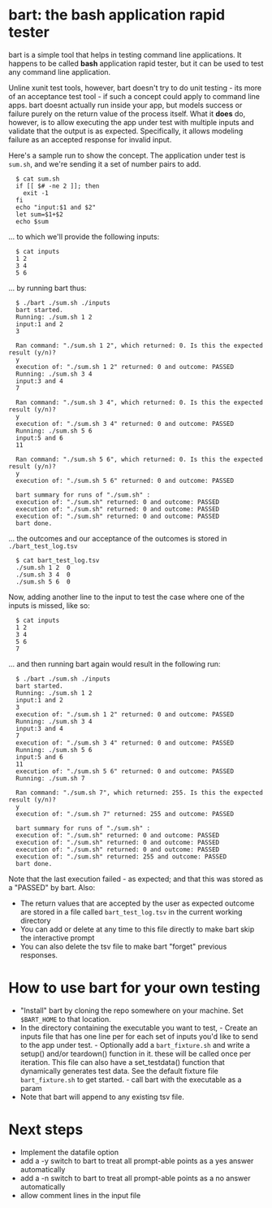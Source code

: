bart: the bash application rapid tester
========================================

bart is a simple tool that helps in testing command line applications. It happens to be called __bash__ application rapid tester, but it can be used to test any command line application.

Unline xunit test tools, however, bart doesn't try to do unit testing - its more of an acceptance test tool - if such a concept could apply to command line apps. bart doesnt actually run inside your app, but models success or failure purely on the return value of the process itself. What it __does__ do, however, is to allow executing the app under test with multiple inputs and validate that the output is as expected. Specifically, it allows modeling failure as an accepted response for invalid input.

Here's a sample run to show the concept. The application under test is `sum.sh`, and we're sending it a set of number pairs to add.

      $ cat sum.sh
      if [[ $# -ne 2 ]]; then
        exit -1
      fi
      echo "input:$1 and $2"
      let sum=$1+$2
      echo $sum

... to which we'll provide the following inputs:

      $ cat inputs
      1 2
      3 4
      5 6
      
... by running bart thus:

      $ ./bart ./sum.sh ./inputs
      bart started.
      Running: ./sum.sh 1 2
      input:1 and 2
      3
      
      Ran command: "./sum.sh 1 2", which returned: 0. Is this the expected result (y/n)?
      y
      execution of: "./sum.sh 1 2" returned: 0 and outcome: PASSED
      Running: ./sum.sh 3 4
      input:3 and 4
      7
      
      Ran command: "./sum.sh 3 4", which returned: 0. Is this the expected result (y/n)?
      y
      execution of: "./sum.sh 3 4" returned: 0 and outcome: PASSED
      Running: ./sum.sh 5 6
      input:5 and 6
      11
      
      Ran command: "./sum.sh 5 6", which returned: 0. Is this the expected result (y/n)?
      y
      execution of: "./sum.sh 5 6" returned: 0 and outcome: PASSED
      
      bart summary for runs of "./sum.sh" :
      execution of: "./sum.sh" returned: 0 and outcome: PASSED
      execution of: "./sum.sh" returned: 0 and outcome: PASSED
      execution of: "./sum.sh" returned: 0 and outcome: PASSED
      bart done.
      
... the outcomes and our acceptance of the outcomes is stored in `./bart_test_log.tsv`

      $ cat bart_test_log.tsv
      ./sum.sh 1 2	0
      ./sum.sh 3 4	0
      ./sum.sh 5 6	0

Now, adding another line to the input to test the case where one of the inputs is missed, like so:
    
      $ cat inputs
      1 2
      3 4
      5 6
      7

... and then running bart again would result in the following run:

      $ ./bart ./sum.sh ./inputs
      bart started.
      Running: ./sum.sh 1 2
      input:1 and 2
      3
      execution of: "./sum.sh 1 2" returned: 0 and outcome: PASSED
      Running: ./sum.sh 3 4
      input:3 and 4
      7
      execution of: "./sum.sh 3 4" returned: 0 and outcome: PASSED
      Running: ./sum.sh 5 6
      input:5 and 6
      11
      execution of: "./sum.sh 5 6" returned: 0 and outcome: PASSED
      Running: ./sum.sh 7
      
      Ran command: "./sum.sh 7", which returned: 255. Is this the expected result (y/n)?
      y
      execution of: "./sum.sh 7" returned: 255 and outcome: PASSED
      
      bart summary for runs of "./sum.sh" :
      execution of: "./sum.sh" returned: 0 and outcome: PASSED
      execution of: "./sum.sh" returned: 0 and outcome: PASSED
      execution of: "./sum.sh" returned: 0 and outcome: PASSED
      execution of: "./sum.sh" returned: 255 and outcome: PASSED
      bart done.

Note that the last execution failed - as expected; and that this was stored as a "PASSED" by bart.
Also:
- The return values that are accepted by the user as expected outcome are stored in a file called `bart_test_log.tsv` in the current working directory
- You can add or delete at any time to this file directly to make bart skip the interactive prompt
- You can also delete the tsv file to make bart "forget" previous responses.

How to use bart for your own testing
====================================
- "Install" bart by cloning the repo somewhere on your machine. Set `$BART_HOME` to that location.
- In the directory containing the executable you want to test, 
      - Create an inputs file that has one line per for each set of inputs you'd like to send to the app under test.
      - Optionally add a `bart_fixture.sh` and write a setup() and/or teardown() function in it. these will be called once per iteration. This file can also have a set_testdata() function that dynamically generates test data. See the default fixture file `bart_fixture.sh` to get started.
      - call bart with the executable as a param
- Note that bart will append to any existing tsv file.

Next steps
==========
- Implement the datafile option
- add a -y switch to bart to treat all prompt-able points as a yes answer automatically
- add a -n switch to bart to treat all prompt-able points as a no answer automatically
- allow comment lines in the input file
